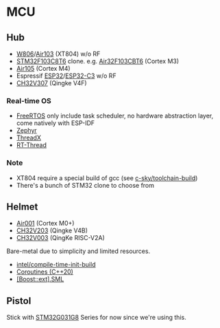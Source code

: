 # MCU 

## Hub

- [W806](https://www.cnx-software.com/2021/11/08/winnermicro-w806-240-mhz-mcu-2-development-board/)/[Air103](https://wiki.luatos.org/chips/air103/index.html) (XT804) w/o RF
- [STM32F103C8T6](https://www.st.com/en/microcontrollers-microprocessors/stm32f103c8.html) clone. e.g. [Air32F103CBT6](https://wiki.luatos.org/chips/air32f103/index.html) (Cortex M3)
- [Air105](https://wiki.luatos.org/chips/air105/mcu.html?highlight=air105) (Cortex M4)
- Espressif [ESP32](https://www.espressif.com/en/products/socs/esp32)/[ESP32-C3](https://www.espressif.com/en/products/socs/esp32-c3) w/o RF
- [CH32V307](https://www.wch-ic.com/products/CH32V307.html) (Qingke V4F) 

### Real-time OS

- [FreeRTOS](https://www.freertos.org/) only include task scheduler, no hardware abstraction layer, come natively with ESP-IDF
- [Zephyr](https://www.zephyrproject.org/)
- [ThreadX](https://github.com/eclipse-threadx/threadx)
- [RT-Thread](https://www.rt-thread.org/)

### Note

- XT804 require a special build of gcc (see [c-sky/toolchain-build](https://github.com/c-sky/toolchain-build))
- There's a bunch of STM32 clone to choose from

## Helmet

- [Air001](https://wiki.luatos.org/chips/air001/index.html) (Cortex M0+)
- [CH32V203](https://www.wch-ic.com/products/CH32V203.html) (Qingke V4B)
- [CH32V003](https://www.wch-ic.com/products/CH32V003.html) (QingKe RISC-V2A)

Bare-metal due to simplicity and limited resources.

- [intel/compile-time-init-build](https://github.com/intel/compile-time-init-build)
- [Coroutines (C++20)](https://en.cppreference.com/w/cpp/language/coroutines)
- [[Boost::ext].SML](https://boost-ext.github.io/sml/index.html)

## Pistol

Stick with [STM32G031G8](https://www.st.com/en/microcontrollers-microprocessors/stm32g031g8.html) Series for now since we're using this.
